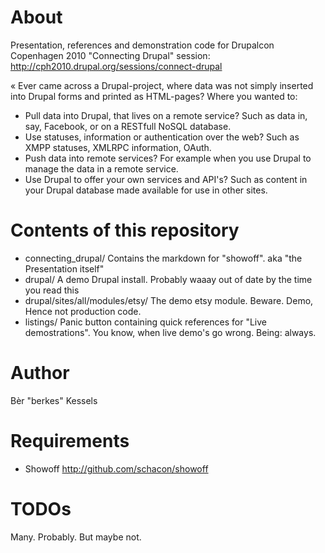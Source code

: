 # About
Presentation, references and demonstration code for Drupalcon Copenhagen 2010 
"Connecting Drupal" session: http://cph2010.drupal.org/sessions/connect-drupal

« Ever came across a Drupal-project, where data was not simply inserted into Drupal forms and printed as HTML-pages? Where you wanted to:

* Pull data into Drupal, that lives on a remote service? Such as data in, say, Facebook, or on a RESTfull NoSQL database.
* Use statuses, information or authentication over the web? Such as XMPP statuses, XMLRPC information, OAuth.
* Push data into remote services? For example when you use Drupal to manage the data in a remote service.
* Use Drupal to offer your own services and API's? Such as content in your Drupal database made available for use in other sites.

# Contents of this repository
* connecting_drupal/ Contains the markdown for "showoff". aka "the Presentation itself"
* drupal/ A demo Drupal install. Probably waaay out of date by the time you read this
* drupal/sites/all/modules/etsy/ The demo etsy module. Beware. Demo, Hence not production code.
* listings/ Panic button containing quick references for "Live demostrations". You know, when live demo's go wrong. Being: always.

# Author
Bèr "berkes" Kessels <ber curlything webschuur dot com>

# Requirements
* Showoff http://github.com/schacon/showoff

# TODOs
Many. Probably. But maybe not. 
